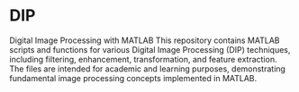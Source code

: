 # DIP
Digital Image Processing with MATLAB
This repository contains MATLAB scripts and functions for various Digital Image Processing (DIP) techniques, including filtering, enhancement, transformation, and feature extraction. The files are intended for academic and learning purposes, demonstrating fundamental image processing concepts implemented in MATLAB.

